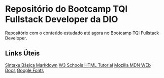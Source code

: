 # Repositório do Bootcamp TQI Fullstack Developer da DIO
Repositório com o conteúdo estudado até agora no Bootcamp TQI Fullstack Developer.

## Links Úteis
[Sintaxe Básica Markdown](https://www.markdownguide.org/basic-syntax/)
[W3 Schools HTML Tutorial](https://www.w3schools.com/html/)
[Mozilla MDN WEb Docs](https://developer.mozilla.org/pt-BR/docs/Web/CSS)
[Google Fonts](https://fonts.google.com/)